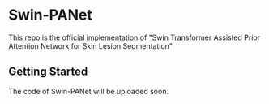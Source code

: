 # Swin-PANet
 This repo is the official implementation of "Swin Transformer Assisted Prior Attention Network for Skin Lesion Segmentation"

## Getting Started
The code of Swin-PANet will be uploaded soon.
